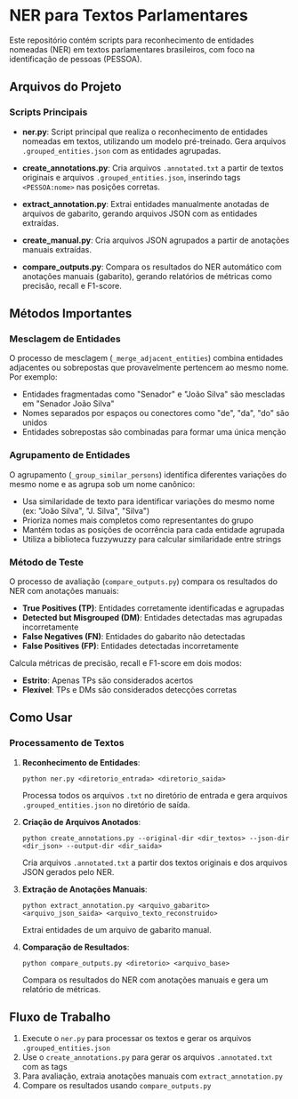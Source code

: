 # NER para Textos Parlamentares

Este repositório contém scripts para reconhecimento de entidades nomeadas (NER) em textos parlamentares brasileiros, com foco na identificação de pessoas (PESSOA).

## Arquivos do Projeto

### Scripts Principais

- **ner.py**: Script principal que realiza o reconhecimento de entidades nomeadas em textos, utilizando um modelo pré-treinado. Gera arquivos `.grouped_entities.json` com as entidades agrupadas.

- **create_annotations.py**: Cria arquivos `.annotated.txt` a partir de textos originais e arquivos `.grouped_entities.json`, inserindo tags `<PESSOA:nome>` nas posições corretas.

- **extract_annotation.py**: Extrai entidades manualmente anotadas de arquivos de gabarito, gerando arquivos JSON com as entidades extraídas.

- **create_manual.py**: Cria arquivos JSON agrupados a partir de anotações manuais extraídas.

- **compare_outputs.py**: Compara os resultados do NER automático com anotações manuais (gabarito), gerando relatórios de métricas como precisão, recall e F1-score.

## Métodos Importantes

### Mesclagem de Entidades

O processo de mesclagem (`_merge_adjacent_entities`) combina entidades adjacentes ou sobrepostas que provavelmente pertencem ao mesmo nome. Por exemplo:

- Entidades fragmentadas como "Senador" e "João Silva" são mescladas em "Senador João Silva"
- Nomes separados por espaços ou conectores como "de", "da", "do" são unidos
- Entidades sobrepostas são combinadas para formar uma única menção

### Agrupamento de Entidades

O agrupamento (`_group_similar_persons`) identifica diferentes variações do mesmo nome e as agrupa sob um nome canônico:

- Usa similaridade de texto para identificar variações do mesmo nome (ex: "João Silva", "J. Silva", "Silva")
- Prioriza nomes mais completos como representantes do grupo
- Mantém todas as posições de ocorrência para cada entidade agrupada
- Utiliza a biblioteca fuzzywuzzy para calcular similaridade entre strings

### Método de Teste

O processo de avaliação (`compare_outputs.py`) compara os resultados do NER com anotações manuais:

- **True Positives (TP)**: Entidades corretamente identificadas e agrupadas
- **Detected but Misgrouped (DM)**: Entidades detectadas mas agrupadas incorretamente
- **False Negatives (FN)**: Entidades do gabarito não detectadas
- **False Positives (FP)**: Entidades detectadas incorretamente

Calcula métricas de precisão, recall e F1-score em dois modos:
- **Estrito**: Apenas TPs são considerados acertos
- **Flexível**: TPs e DMs são considerados detecções corretas

## Como Usar

### Processamento de Textos

1. **Reconhecimento de Entidades**:
   ```
   python ner.py <diretorio_entrada> <diretorio_saida>
   ```
   Processa todos os arquivos `.txt` no diretório de entrada e gera arquivos `.grouped_entities.json` no diretório de saída.

2. **Criação de Arquivos Anotados**:
   ```
   python create_annotations.py --original-dir <dir_textos> --json-dir <dir_json> --output-dir <dir_saida>
   ```
   Cria arquivos `.annotated.txt` a partir dos textos originais e dos arquivos JSON gerados pelo NER.

3. **Extração de Anotações Manuais**:
   ```
   python extract_annotation.py <arquivo_gabarito> <arquivo_json_saida> <arquivo_texto_reconstruido>
   ```
   Extrai entidades de um arquivo de gabarito manual.

4. **Comparação de Resultados**:
   ```
   python compare_outputs.py <diretorio> <arquivo_base>
   ```
   Compara os resultados do NER com anotações manuais e gera um relatório de métricas.

## Fluxo de Trabalho

1. Execute o `ner.py` para processar os textos e gerar os arquivos `.grouped_entities.json`
2. Use o `create_annotations.py` para gerar os arquivos `.annotated.txt` com as tags
3. Para avaliação, extraia anotações manuais com `extract_annotation.py`
4. Compare os resultados usando `compare_outputs.py`